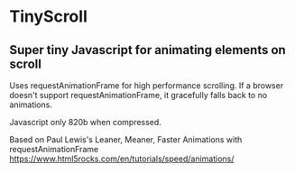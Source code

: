 # TinyScroll

## Super tiny Javascript for animating elements on scroll

Uses requestAnimationFrame for high performance scrolling. If a browser doesn't support requestAnimationFrame, it gracefully falls back to no animations.

Javascript only 820b when compressed.

Based on Paul Lewis's Leaner, Meaner, Faster Animations with requestAnimationFrame
https://www.html5rocks.com/en/tutorials/speed/animations/
